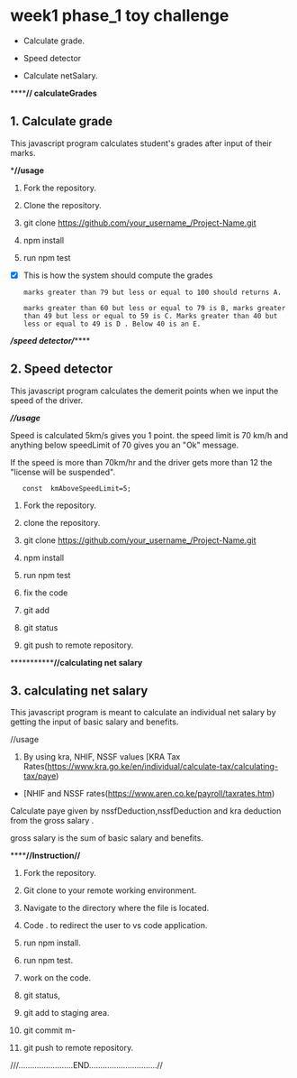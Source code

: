 ﻿# week1 phase_1 toy challenge

 - Calculate grade.
    
 - Speed detector

 - Calculate netSalary.

  
********************// calculateGrades****************


## 1. Calculate grade

This javascript program calculates student's grades after input of their marks.

***************//usage**************

1. Fork the repository.

2. Clone the repository.

3. git clone https://github.com/your_username_/Project-Name.git
4. npm install
5. run npm test


 - [x] This is how the system should compute the grades
       
       marks greater than 79 but less or equal to 100 should returns A.
       
       marks greater than 60 but less or equal to 79 is B, marks greater
       than 49 but less or equal to 59 is C. Marks greater than 40 but
       less or equal to 49 is D . Below 40 is an E.

 ***************/speed detector/*******************

## 2. Speed detector

This javascript program calculates the demerit points when we input the speed of the driver.

***//usage***

Speed is calculated 5km/s gives you 1 point. the speed limit is 70 km/h and anything below speedLimit of 70 gives you an "Ok" message.

If the speed is more than 70km/hr and the driver gets more than 12 the "license will be suspended".
 
       const  kmAboveSpeedLimit=5;
       

 1. Fork the repository.

 2. clone the repository.

 3. git clone https://github.com/your_username_/Project-Name.git

 4. npm install

 5. run npm test

 6. fix the code

 7. git add

 8. git status

 9. git push to remote repository.

  
 ***************************//calculating net salary****************
 
## 3. calculating net salary

This javascript program is meant to calculate an individual net salary by getting the input of basic salary and benefits.

//usage

 1. By using kra, NHIF, NSSF values
     [KRA Tax   Rates(https://www.kra.go.ke/en/individual/calculate-tax/calculating-tax/paye)
  - [NHIF and NSSF rates(https://www.aren.co.ke/payroll/taxrates.htm)

Calculate paye given by nssfDeduction,nssfDeduction and kra deduction from the gross salary .

gross salary is the sum of basic salary and benefits.

  

****************//Instruction//************

1. Fork the repository.

2. Git clone to your remote working environment.

3. Navigate to the directory where the file is located.

4. Code . to redirect the user to vs code application.

5. run npm install.

6. run npm test.

7. work on the code.

8. git status,

9. git add to staging area.

10. git commit m-

11. git push to remote repository.

///........................END..............................//